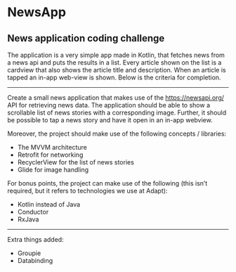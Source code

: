 # NewsApp
## News application coding challenge
The application is a very simple app made in Kotlin, that fetches news from a news api and puts the results in a list.
Every article shown on the list is a cardview that also shows the article title and description. 
When an article is tapped an in-app web-view is shown.
Below is the criteria for completion.
___

Create a small news application that makes use of the https://newsapi.org/ API for retrieving news data. The application should be able to show a scrollable list of news stories with a corresponding image. Further, it should be possible to tap a news story and have it open in an in-app webview. 

Moreover, the project should make use of the following concepts / libraries:

- The MVVM architecture
- Retrofit for networking
- RecyclerView for the list of news stories
- Glide for image handling

For bonus points, the project can make use of the following (this isn’t required, but it refers to technologies we use at Adapt):

- Kotlin instead of Java
- Conductor
- RxJava
___

Extra things added: 
- Groupie
- Databinding


